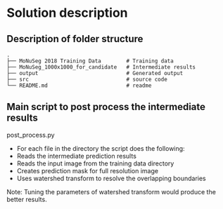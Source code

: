 # Solution description

## Description of folder structure 
    .
    ├── MoNuSeg 2018 Training Data        # Training data 
    ├── MoNuSeg_1000x1000_for_candidate   # Intermediate results 
    ├── output                            # Generated output
    ├── src                               # source code
    └── README.md                         # readme



## Main script to post process the intermediate results

post_process.py
- For each file in the directory the script does the following:
- Reads the intermediate prediction results
- Reads the input image from the training data directory
- Creates prediction mask for full resolution image
- Uses watershed transform to resolve the overlapping boundaries

Note: Tuning the parameters of watershed transform would produce the better results.
